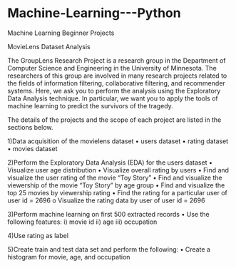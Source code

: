 # Machine-Learning---Python

Machine Learning Beginner Projects

MovieLens Dataset Analysis

The GroupLens Research Project is a research group in the Department of Computer Science and Engineering in the University of Minnesota. The researchers of this group are involved in many research projects related to the fields of information filtering, collaborative filtering, and recommender systems. Here, we ask you to perform the analysis using the Exploratory Data Analysis technique. In particular, we want you to apply the tools of machine learning to predict the survivors of the tragedy. 

The details of the projects and the scope of each project are listed in the sections below.

1)Data acquisition of the movielens dataset
  •	users dataset
  •	rating dataset
  •	movies dataset

2)Perform the Exploratory Data Analysis (EDA) for the users dataset
  •	Visualize user age distribution
  •	Visualize overall rating by users
  •	Find and visualize the user rating of the movie “Toy Story”
  •	Find and visualize the viewership of the movie “Toy Story” by age group
  •	Find and visualize the top 25 movies by viewership rating
  •	Find the rating for a particular user of user id = 2696
  o	Visualize the rating data by user of user id = 2696
  
3)Perform machine learning on first 500 extracted records
  •	Use the following features:
    i)	  movie id
    ii)	  age
    iii)	occupation

4)Use rating as label

5)Create train and test data set and perform the following:
  •	Create a histogram for movie, age, and occupation


